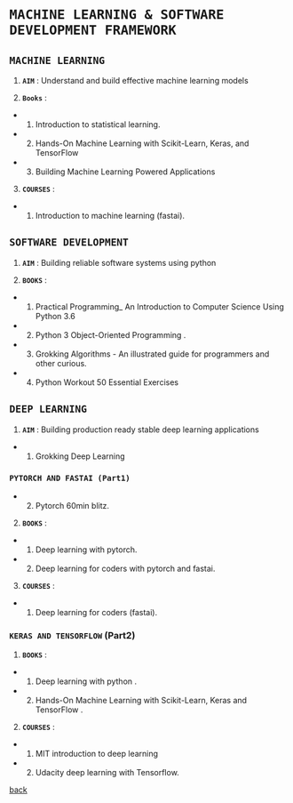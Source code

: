 # **`MACHINE LEARNING & SOFTWARE DEVELOPMENT FRAMEWORK `**

## **`MACHINE LEARNING`**

1. **`AIM`** :  Understand and build effective machine learning models 

2. **`Books`** :

- 1. Introduction to statistical learning.

- 2. Hands-On Machine Learning with Scikit-Learn, Keras, and TensorFlow

- 3. Building Machine Learning Powered Applications

3. **`COURSES`** : 
    
- 1. Introduction to machine learning (fastai).

## **`SOFTWARE DEVELOPMENT `**

1. **`AIM`** : Building reliable software systems using python 

2. **`BOOKS`** :

- 1. Practical Programming_ An Introduction to Computer Science Using Python 3.6 

- 2. Python 3 Object-Oriented Programming .

- 3. Grokking Algorithms - An illustrated guide for programmers and other curious.
       
- 4. Python Workout 50 Essential Exercises 

## **`DEEP LEARNING `**

1. **`AIM`** : Building production ready stable deep learning applications

- 1. Grokking Deep Learning 

### **`PYTORCH AND FASTAI (Part1)`**

- 2. Pytorch 60min blitz.

2. **`BOOKS`** :

- 1. Deep learning with pytorch.
  
- 2. Deep learning for coders with pytorch and fastai.

3. **`COURSES`** : 

- 1. Deep learning for coders (fastai).

###	**`KERAS AND TENSORFLOW`** (Part2)

1. **`BOOKS`** :

- 1. Deep learning with python .

- 2. Hands-On Machine Learning with Scikit-Learn, Keras  and TensorFlow . 
    
2. **`COURSES`** :  

- 1. MIT introduction to deep learning

- 2. Udacity deep learning with Tensorflow.



[back](README.md)
